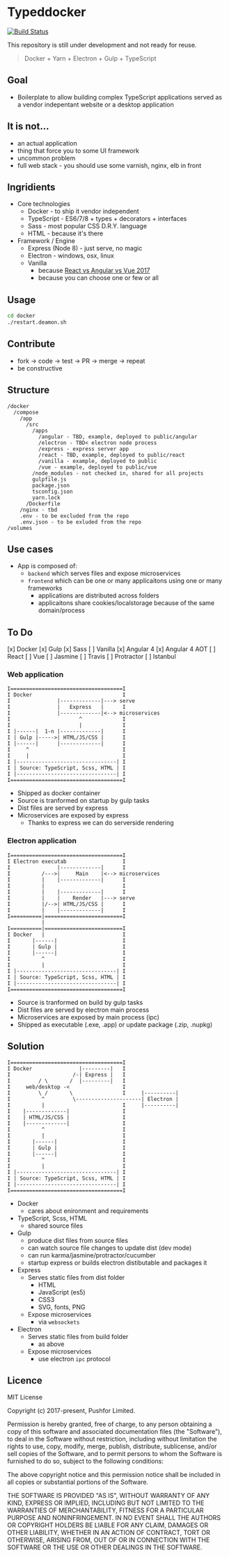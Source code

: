 # Typeddocker

[![Build Status](https://travis-ci.org/Pushfor/typeddocker.svg?branch=master)](https://travis-ci.org/Pushfor/typeddocker)

This repository is still under development and not ready for reuse. 

> Docker + Yarn + Electron + Gulp + TypeScript

## Goal

 * Boilerplate to allow building complex TypeScript applications served as a vendor indepentant website or a desktop application

## It is not...

 * an actual application
 * thing that force you to some UI framework
 * uncommon problem
 * full web stack - you should use some varnish, nginx, elb in front

## Ingridients
 
 * Core technologies
   * Docker - to ship it vendor independent 
   * TypeScript - ES6/7/8 + types + decorators + interfaces
   * Sass - most popular CSS D.R.Y. language
   * HTML - because it's there
 * Framework / Engine 
   * Express (Node 8) - just serve, no magic
   * Electron - windows, osx, linux
   * Vanilla
     * because [React vs Angular vs Vue 2017](https://medium.com/unicorn-supplies/angular-vs-react-vs-vue-a-2017-comparison-c5c52d620176)
     * because you can choose one or few or all

## Usage

```bash
cd docker
./restart.deamon.sh
```

## Contribute

 * fork -> code -> test -> PR -> merge -> repeat
 * be constructive
 
## Structure

```
/docker
  /compose
    /app
      /src
        /apps
          /angular - TBD, example, deployed to public/angular
          /electron - TBD< electron node process
          /express - express server app
          /react - TBD, example, deployed to public/react
          /vanilla - example, deployed to public
          /vue - example, deployed to public/vue
        /node_modules - not checked in, shared for all projects
        gulpfile.js
        package.json
        tsconfig.json
        yarn.lock
      /Dockerfile
    /nginx - tbd
    .env - to be excluded from the repo
    .env.json - to be exluded from the repo
/volumes
```

## Use cases

 * App is composed of:
   * `backend` which serves files and expose microservices
   * `frontend` which can be one or many applicaitons using one or many frameworks
     * applications are distributed across folders
     * applicaitons share cookies/localstorage because of the same domain/process

## To Do

[x] Docker
[x] Gulp
[x] Sass
[ ] Vanilla
[x] Angular 4
[x] Angular 4 AOT
[ ] React
[ ] Vue
[ ] Jasmine
[ ] Travis
[ ] Protractor
[ ] Istanbul

### Web application
```
I====================================I
I Docker                             I
I               |-------------|---> serve
I               |   Express   |      I
I               |-------------|<--> microservices
I                      ^             I
I                      |             I
I |------|  1-n |-------------|      I
I | Gulp |----->| HTML/JS/CSS |      I
I |------|      |-------------|      I
I     ^                              I
I     |                              I
I |--------------------------------| I
I | Source: TypeScript, Scss, HTML | I
I |--------------------------------| I
I====================================I
```

 * Shipped as docker container
 * Source is tranformed on startup by gulp tasks
 * Dist files are served by express
 * Microservices are exposed by express
   * Thanks to express we can do serverside rendering

### Electron application
```
I====================================I
I Electron executab                  I
I               |-------------|      I
I          /--->|     Main    |<--> microservices
I          |    |-------------|      I
I          |                         I
I          |    |-------------|      I
I          |    |    Render   |---> serve
I          |/-->| HTML/JS/CSS |      I
I          |    |-------------|      I
I==========|=========================I
           |         
I==========|=========================I    
I Docker   |                         I       
I       |------|                     I
I       | Gulp |                     I
I       |------|                     I
I          ^                         I
I          |                         I
I |--------------------------------| I
I | Source: TypeScript, Scss, HTML | I
I |--------------------------------| I
I====================================I

```

 * Source is tranformed on build by gulp tasks
 * Dist files are served by electron main process
 * Microservices are exposed by main process (ipc)
 * Shipped as executable (.exe, .app) or update package (.zip, .nupkg)

## Solution

```
I====================================I
I Docker               |---------|   I
I                    /-| Express |   I
I         / \       /  |---------|   I
I     web/desktop -<                 I
I         \ /       \                I     |----------|  
I          ^         \---------------------| Electron |  
I          |                         I     |----------|  
I    |-------------|                 I
I    | HTML/JS/CSS |                 I
I    |-------------|                 I
I          ^                         I
I          |                         I
I       |------|                     I
I       | Gulp |                     I
I       |------|                     I
I          ^                         I
I          |                         I
I |--------------------------------| I
I | Source: TypeScript, Scss, HTML | I
I |--------------------------------| I
I====================================I
```

 * Docker
   * cares about enironment and requirements
 * TypeScript, Scss, HTML
   * shared source files  
 * Gulp
   * produce dist files from source files
   * can watch source file changes to update dist (dev mode)
   * can run karma/jasmine/protractor/cucumber
   * startup express or builds electron distibutable and packages it
 * Express
   * Serves static files from dist folder
     * HTML
     * JavaScript (es5)
     * CSS3
     * SVG, fonts, PNG
   * Expose microservices
     * via `websockets`
 * Electron
   * Serves static files from build folder
     * as above
   * Expose microservices
     * use electron `ipc` protocol   

## Licence

MIT License

Copyright (c) 2017-present, Pushfor Limited.

Permission is hereby granted, free of charge, to any person obtaining a copy
of this software and associated documentation files (the "Software"), to deal
in the Software without restriction, including without limitation the rights
to use, copy, modify, merge, publish, distribute, sublicense, and/or sell
copies of the Software, and to permit persons to whom the Software is
furnished to do so, subject to the following conditions:

The above copyright notice and this permission notice shall be included in all
copies or substantial portions of the Software.

THE SOFTWARE IS PROVIDED "AS IS", WITHOUT WARRANTY OF ANY KIND, EXPRESS OR
IMPLIED, INCLUDING BUT NOT LIMITED TO THE WARRANTIES OF MERCHANTABILITY,
FITNESS FOR A PARTICULAR PURPOSE AND NONINFRINGEMENT. IN NO EVENT SHALL THE
AUTHORS OR COPYRIGHT HOLDERS BE LIABLE FOR ANY CLAIM, DAMAGES OR OTHER
LIABILITY, WHETHER IN AN ACTION OF CONTRACT, TORT OR OTHERWISE, ARISING FROM,
OUT OF OR IN CONNECTION WITH THE SOFTWARE OR THE USE OR OTHER DEALINGS IN THE
SOFTWARE.
